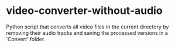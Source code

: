 # video-converter-without-audio
Python script that converts all video files in the current directory by removing their audio tracks and saving the processed versions in a 'Convert' folder.
